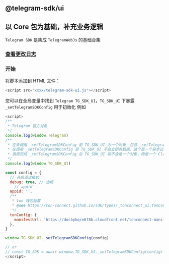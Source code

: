 ## @telegram-sdk/ui

## 以 Core 包为基础，补充业务逻辑

`Telegram SDK` 是集成 `TelegramWebJs` 的基础合集

### [查看更改日志](https://github.com/peng-xiao-shuai/telegram-sdk-docs/blob/gh-pages/CHANGELOG.md)

### 开始

将脚本添加到 HTML 文件：

```js
<script src="xxxx/telegram-sdk-ui.js"></script>
```

您可以在全局变量中找到 `Telegram TG_SDK_UI`，`TG_SDK_UI` 下暴露 `_setTelegramSDKConfig` 用于初始化
例如

```js
<script>
/**
 * Telegram 官方对象
 */
console.log(window.Telegram)
/**
 * 在未调用 _setTelegramSDKConfig 前 TG_SDK_UI 为一个对象，包含 _setTelegramSDKConfig 函数
 * 在调用 _setTelegramSDKConfig 后 TG_SDK_UI 不会立即有数据，这个是一个异步过程
 * 调用完成 _setTelegramSDKConfig 后 TG_SDK_UI 将不会是一个对象，而是一个 Class 实例
 */
console.log(window.TG_SDK_UI)

const config = {
  // 开启调试模式
  debug: true, // 选填
    // appid
  appid: '',
  /**
   * ton 钱包配置
   * @see https://ton-connect.github.io/sdk/types/_tonconnect_ui.TonConnectUiCreateOptions.html
   */
  tonConfig: {
    manifestUrl: `https://docbphqre6f8b.cloudfront.net/tonconnect-manifest.json`, // 必填
  },
}

window.TG_SDK_UI._setTelegramSDKConfig(config)

// or
// const TG_SDK = await window.TG_SDK_UI._setTelegramSDKConfig(config)
</script>
```
